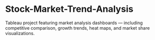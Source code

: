 # Stock-Market-Trend-Analysis
Tableau project featuring market analysis dashboards — including competitive comparison, growth trends, heat maps, and market share visualizations.
